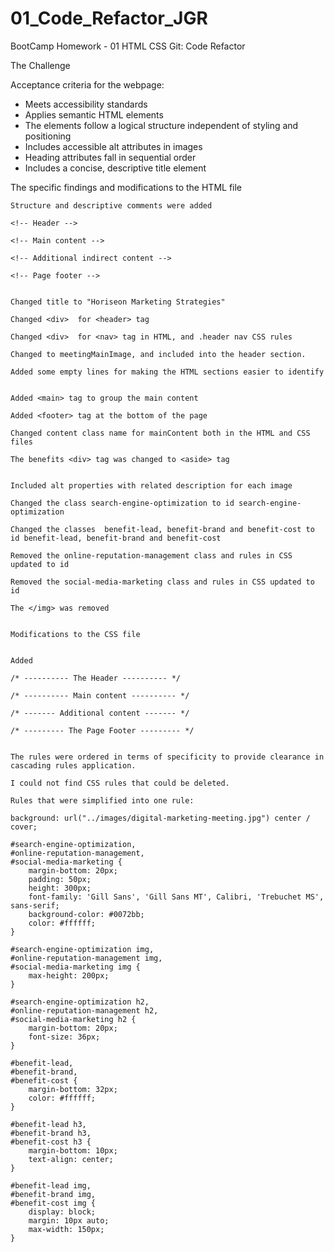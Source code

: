 # 01_Code_Refactor_JGR
BootCamp Homework - 01 HTML CSS Git: Code Refactor

The Challenge

Acceptance criteria for the webpage:
- Meets accessibility standards
- Applies semantic HTML elements
- The elements follow a logical structure independent of styling and positioning
- Includes accessible alt attributes in images
- Heading attributes fall in sequential order
- Includes a concise, descriptive title element

The specific findings and modifications to the HTML file
```
Structure and descriptive comments were added

<!-- Header -->

<!-- Main content -->

<!-- Additional indirect content -->

<!-- Page footer -->


Changed title to "Horiseon Marketing Strategies"

Changed <div>  for <header> tag

Changed <div>  for <nav> tag in HTML, and .header nav CSS rules

Changed to meetingMainImage, and included into the header section.

Added some empty lines for making the HTML sections easier to identify


Added <main> tag to group the main content

Added <footer> tag at the bottom of the page

Changed content class name for mainContent both in the HTML and CSS files

The benefits <div> tag was changed to <aside> tag


Included alt properties with related description for each image

Changed the class search-engine-optimization to id search-engine-optimization

Changed the classes  benefit-lead, benefit-brand and benefit-cost to id benefit-lead, benefit-brand and benefit-cost

Removed the online-reputation-management class and rules in CSS updated to id

Removed the social-media-marketing class and rules in CSS updated to id

The </img> was removed


Modifications to the CSS file


Added

/* ---------- The Header ---------- */

/* ---------- Main content ---------- */

/* ------- Additional content ------- */

/* --------- The Page Footer --------- */


The rules were ordered in terms of specificity to provide clearance in cascading rules application.

I could not find CSS rules that could be deleted.

Rules that were simplified into one rule:

background: url("../images/digital-marketing-meeting.jpg") center / cover;

#search-engine-optimization,
#online-reputation-management,
#social-media-marketing {
    margin-bottom: 20px;
    padding: 50px;
    height: 300px;
    font-family: 'Gill Sans', 'Gill Sans MT', Calibri, 'Trebuchet MS', sans-serif;
    background-color: #0072bb;
    color: #ffffff;
}

#search-engine-optimization img,
#online-reputation-management img,
#social-media-marketing img {
    max-height: 200px;
}

#search-engine-optimization h2,
#online-reputation-management h2,
#social-media-marketing h2 {
    margin-bottom: 20px;
    font-size: 36px;
}

#benefit-lead,
#benefit-brand,
#benefit-cost {
    margin-bottom: 32px;
    color: #ffffff;
}

#benefit-lead h3,
#benefit-brand h3,
#benefit-cost h3 {
    margin-bottom: 10px;
    text-align: center;
}

#benefit-lead img,
#benefit-brand img,
#benefit-cost img {
    display: block;
    margin: 10px auto;
    max-width: 150px;
}




